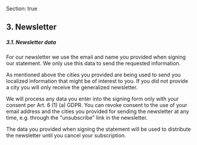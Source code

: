Section: true

## 3. Newsletter
##### 3.1. Newsletter data
For our newsletter we use the email and name you provided when signing our statement. We only use this data to send the requested information.

As mentioned above the cities you provided are being used to send you localized information that might be of interest to you. If you did not provide a city you will only receive the generalized newsletter.

We will process any data you enter into the signing form only with your consent per Art. 6 (1) (a) GDPR. You can revoke consent to the use of your email address and the cities you provided for sending the newsletter at any time, e.g. through the "unsubscribe" link in the newsletter.

The data you provided when signing the statement will be used to distribute the newsletter until you cancel your subscription.